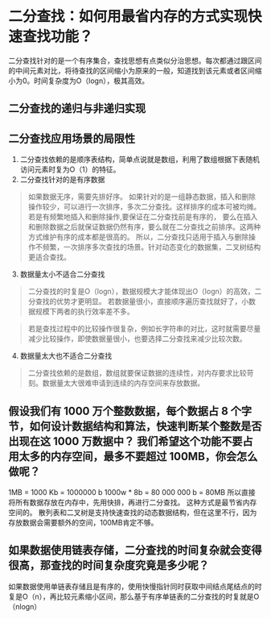 # 二分查找：如何用最省内存的方式实现快速查找功能？
二分查找针对的是一个有序集合，查找思想有点类似分治思想。每次都通过跟区间的中间元素对比，将待查找的区间缩小为原来的一般，知道找到该元素或者区间缩小为0。时间复杂度为O（logn），极其高效。

## 二分查找的递归与非递归实现

## 二分查找应用场景的局限性
1. 二分查找依赖的是顺序表结构，简单点说就是数组，利用了数组根据下表随机访问元素时复为O（1）的特征。
2. 二分查找针对的是有序数据
> 如果数据无序，需要先排好序。 如果针对的是一组静态数据，插入和删除操作较少，可以进行一次排序，多次二分查找。这样排序的成本可被均摊。 
> 若是有频繁地插入和删除操作,要保证在二分查找前是有序的， 要么在插入和删除数据之后就保证数据仍然有序，要么就在二分查找之前排序。这两种方式维护有序的成本都是很高的。
> 所以，二分查找只适用于插入与删除操作不频繁，一次排序多次查找的场景。针对动态变化的数据集，二叉树结构更适合查找。
3. 数据量太小不适合二分查找
> 二分查找的时复是O（logn），数据规模大才能体现出O（logn）的高效，二分查找的优势才更明显。 若数据量很小，直接顺序遍历查找就好了，小数据规模下两者的执行效率差不多。

> 若是查找过程中的比较操作很复杂，例如长字符串的对比，这时就需要尽量减少比较操作，即使数据量很小，也要选择二分查找来减少比较次数。
4. 数据量太大也不适合二分查找
> 二分查找依赖的是数组，数组就要保证数据的连续性，对内存要求比较苛刻。数据量太大很难申请到连续的内存空间来存放数据。

## 假设我们有 1000 万个整数数据，每个数据占 8 个字节，如何设计数据结构和算法，快速判断某个整数是否出现在这 1000 万数据中？ 我们希望这个功能不要占用太多的内存空间，最多不要超过 100MB，你会怎么做呢？
1MB = 1000 Kb = 1000000 b
1000w * 8b  = 80 000 000 b = 80MB
所以直接将所有数据存放在内存中，先用快排，再进行二分查找。 这种方式是最节省内存空间的。
散列表和二叉树是支持快速查找的动态数据结构，但在这里不行，因为存放数据会需要额外的空间，100MB肯定不够。

## 如果数据使用链表存储，二分查找的时间复杂就会变得很高，那查找的时间复杂度究竟是多少呢？
如果数据使用单链表存储且是有序的，使用快慢指针同时获取中间结点尾结点的时复是O（n），再比较元素缩小区间，那么基于有序单链表的二分查找的时复就是O（nlogn）